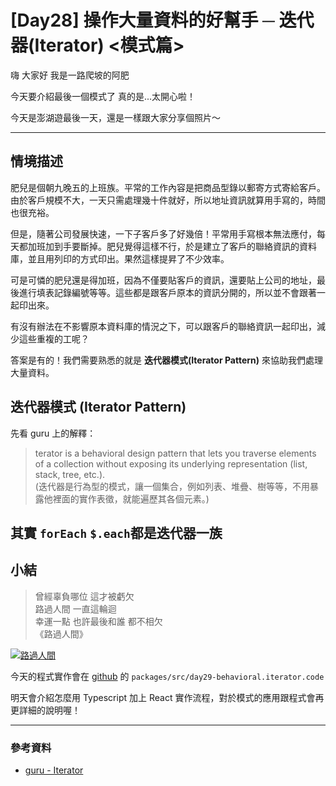 # [Day28] 操作大量資料的好幫手 ─ 迭代器(Iterator) <模式篇>

嗨 大家好 我是一路爬坡的阿肥

今天要介紹最後一個模式了
真的是...太開心啦！

今天是澎湖遊最後一天，還是一樣跟大家分享個照片～

---

## 情境描述

肥兒是個朝九晚五的上班族。平常的工作內容是把商品型錄以郵寄方式寄給客戶。由於客戶規模不大，一天只需處理幾十件就好，所以地址資訊就算用手寫的，時間也很充裕。

但是，隨著公司發展快速，一下子客戶多了好幾倍！平常用手寫根本無法應付，每天都加班加到手要斷掉。肥兒覺得這樣不行，於是建立了客戶的聯絡資訊的資料庫，並且用列印的方式印出。果然這樣提昇了不少效率。

可是可憐的肥兒還是得加班，因為不僅要貼客戶的資訊，還要貼上公司的地址，最後進行填表記錄編號等等。這些都是跟客戶原本的資訊分開的，所以並不會跟著一起印出來。

有沒有辦法在不影響原本資料庫的情況之下，可以跟客戶的聯絡資訊一起印出，減少這些重複的工呢？

答案是有的！我們需要熟悉的就是 **迭代器模式(Iterator Pattern)** 來協助我們處理大量資料。

## 迭代器模式 (Iterator Pattern)

先看 guru 上的解釋：

> terator is a behavioral design pattern that lets you traverse elements of a collection without exposing its underlying representation (list, stack, tree, etc.).  
> (迭代器是行為型的模式，讓一個集合，例如列表、堆疊、樹等等，不用暴露他裡面的實作表徵，就能遍歷其各個元素。)

##

## 其實 `forEach` `$.each`都是迭代器一族

## 小結

> 曾經辜負哪位 這才被虧欠  
> 路過人間 一直這輪迴  
> 幸運一點 也許最後和誰 都不相欠  
> 《路過人間》

[![路過人間](https://img.youtube.com/vi/FMl7GEaYwAE/0.jpg)](http://www.youtube.com/watch?v=FMl7GEaYwAE '路過人間')

今天的程式實作會在 [github](https://github.com/showwell0120/Design-Pattern-Typescript-React) 的 `packages/src/day29-behavioral.iterator.code`

明天會介紹怎麼用 Typescript 加上 React 實作流程，對於模式的應用跟程式會再更詳細的說明喔！

---

### 參考資料

-   [guru - Iterator](https://refactoring.guru/design-patterns/iterator)
